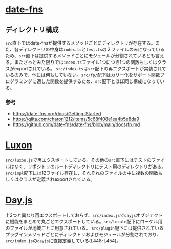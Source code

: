 # [date-fns](https://github.com/date-fns/date-fns)

## ディレクトリ構成

`src`直下ではdate-fnsが提供するメソッドごとにディレクトリが存在する。また、各ディレクトリの中身は`index.ts`と`test.ts`の２ファイルのみになっているため、`src`直下は提供するメソッドごとにモジュールが分割されているとも言える。またざっとみた限りでは`index.ts`ファイル1つにつき1つの関数もしくはクラスがexportされている。
`src/index.ts`は`src`配下の再エクスポートが実装されているのみで、他には何もしていない。`src/fp/`配下はカリー化をサポート関数プログラミングに適した関数を提供するため、`src`配下とほぼ同じ構成になっている。

### 参考

- https://date-fns.org/docs/Getting-Started
- https://qiita.com/charon1212/items/5c68f408e1ea4b5e8da9
- https://github.com/date-fns/date-fns/blob/main/docs/fp.md

# [Luxon](https://github.com/moment/luxon)

`src/luxon.js`で再エクスポートしている。その他の`src`直下にはテストのファイルはなく、リポジトリのルートディレクトリにテスト用のディレクトリがある。`src/impl`配下には12ファイル存在し、それぞれのファイルの中に複数の関数もしくはクラスが定義されexportされている。

# [Day.js](https://github.com/iamkun/dayjs)

上2つと異なり再エクスポートしておらず、`src/index.js`で`dayjs`オブジェクトに機能をまとめて丸ごとエクスポートしている。`src/locale`配下にローケル用のファイルが地域ごとに用意されている。
`src/plugin`配下には提供されているプラグインメソッドごとにディレクトリおよびモジュールが分割されており、`src/index.js`の`dayjs`に直接定義している(L448-L454)。
